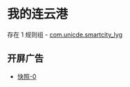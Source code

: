 # 我的连云港

存在 1 规则组 - [com.unicde.smartcity_lyg](/src/apps/com.unicde.smartcity_lyg.ts)

## 开屏广告

- [快照-0](https://i.gkd.li/import/13059584)
